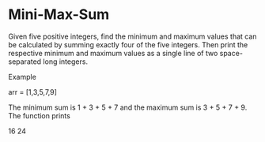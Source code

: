 # Mini-Max-Sum
Given five positive integers, find the minimum and maximum values that can be calculated by summing exactly four of the five integers. Then print the respective minimum and maximum values as a single line of two space-separated long integers.

Example

arr = [1,3,5,7,9]

The minimum sum is 1 + 3 + 5 + 7  and the maximum sum is 3 + 5 + 7 + 9. The function prints

16 24
